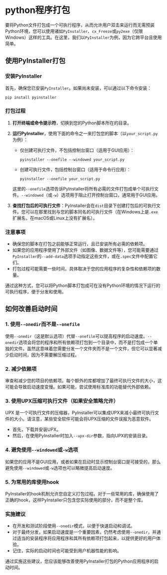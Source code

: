 # python程序打包



要将Python文件打包成一个可执行程序，从而允许用户双击来运行而无需预装Python环境，您可以使用诸如`PyInstaller`、`cx_Freeze`或`py2exe`（仅限Windows）这样的工具。在这里，我们以`PyInstaller`为例，因为它跨平台且使用简单。

## 使用PyInstaller打包

### 安装PyInstaller

首先，确保您已安装`PyInstaller`。如果尚未安装，可以通过以下命令安装：

```bash
pip install pyinstaller
```

### 打包过程

1. **打开终端或命令提示符**，切换到您的Python脚本所在的目录。

2. **运行PyInstaller**，使用下面的命令之一来打包您的脚本（以`your_script.py`为例）：

   - 仅创建可执行文件，不包括控制台窗口（适用于GUI应用）：

     ```
     pyinstaller --onefile --windowed your_script.py
     ```

   - 创建可执行文件，包括控制台窗口（适用于命令行应用）：

     ```
     pyinstaller --onefile your_script.py
     ```

   这里的`--onefile`选项告诉PyInstaller将所有必需的文件打包成单个可执行文件。`--windowed`（或`-w`）选项用于阻止打开控制台窗口，通常用于GUI应用。

3. **查找打包后的可执行文件**：PyInstaller会在`dist`目录下创建打包后的可执行文件。您可以在那里找到与您的脚本同名的可执行文件（在Windows上是`.exe`扩展名，在macOS或Linux上没有扩展名）。

### 注意事项

- 确保您的脚本在打包之前能够正常运行，且已安装所有必需的依赖项。
- 如果您的应用程序使用了外部文件（如图像、数据文件等），您可能需要通过`PyInstaller`的`--add-data`选项手动指定这些文件，或在`.spec`文件中配置它们。
- 打包过程可能需要一些时间，具体取决于您的应用程序的复杂性和依赖项的数量。

通过这种方式，您可以将Python脚本打包成可在没有Python环境的情况下运行的可执行程序，便于分发和使用。



## 如何改善启动时间

### 1. 使用`--onedir`而不是`--onefile`

使用`--onedir`（这是默认选项）代替`--onefile`可以提高程序的启动速度。`--onedir`选项会将您的程序和所有依赖项打包到一个目录中，而不是打包成一个单独的文件。虽然这意味着您需要分发一个文件夹而不是一个文件，但它可以显著减少启动时间，因为不需要解压缩过程。

### 2. 减少依赖项

审查和减少您的项目的依赖项。每个额外的库都增加了最终可执行文件的大小，这可能会导致启动速度变慢。如果可能，尝试使用标准库的功能替代外部依赖。

### 3. 使用UPX压缩可执行文件（如果安全策略允许）

UPX 是一个可执行文件的压缩器，PyInstaller可以集成UPX来减小最终可执行文件的大小。请注意，某些安全软件可能会将UPX压缩的文件误报为恶意软件。

- 首先，下载并安装UPX。
- 然后，在使用PyInstaller时加入`--upx-dir`参数，指向UPX的安装目录。

### 4. 避免使用`--windowed`或`-w`选项

如果您的应用不是GUI应用，或者如果在启动时显示控制台窗口是可接受的，那么避免使用`--windowed`或`-w`选项也可以略微提高启动速度。

### 5. 为常用的库使用hook

PyInstaller的hook机制允许您自定义打包过程。对于一些常用的库，确保使用了正确的hook，这样PyInstaller只包含您实际使用的部分，而不是整个库。

### 实施建议

- 在开发和测试阶段使用`--onedir`模式，以便于快速启动和调试。
- 对于最终分发，如果启动速度是一个重要因素，仍然考虑使用`--onedir`，并通过适当的安装程序将应用程序和其所有依赖项打包起来，以提供更好的用户体验。
- 记住，实际的启动时间也可能受到用户机器性能的影响。

通过实施这些建议，您应该能够改善使用PyInstaller打包的Python应用程序的启动时间。